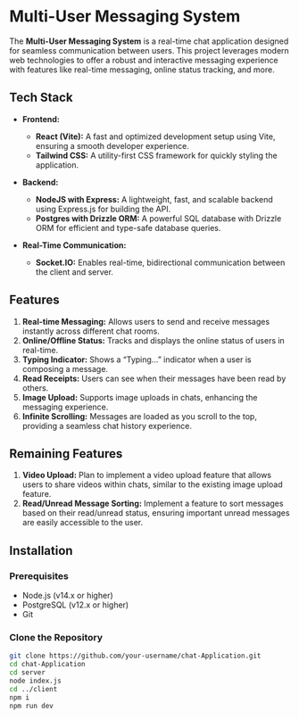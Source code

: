 # Multi-User Messaging System

The **Multi-User Messaging System** is a real-time chat application designed for seamless communication between users. This project leverages modern web technologies to offer a robust and interactive messaging experience with features like real-time messaging, online status tracking, and more.

## Tech Stack

- **Frontend:**
  - **React (Vite):** A fast and optimized development setup using Vite, ensuring a smooth developer experience.
  - **Tailwind CSS:** A utility-first CSS framework for quickly styling the application.

- **Backend:**
  - **NodeJS with Express:** A lightweight, fast, and scalable backend using Express.js for building the API.
  - **Postgres with Drizzle ORM:** A powerful SQL database with Drizzle ORM for efficient and type-safe database queries.

- **Real-Time Communication:**
  - **Socket.IO:** Enables real-time, bidirectional communication between the client and server.

## Features

1. **Real-time Messaging:** Allows users to send and receive messages instantly across different chat rooms.
2. **Online/Offline Status:** Tracks and displays the online status of users in real-time.
3. **Typing Indicator:** Shows a “Typing…” indicator when a user is composing a message.
4. **Read Receipts:** Users can see when their messages have been read by others.
5. **Image Upload:** Supports image uploads in chats, enhancing the messaging experience.
6. **Infinite Scrolling:** Messages are loaded as you scroll to the top, providing a seamless chat history experience.

## Remaining Features

1. **Video Upload:** Plan to implement a video upload feature that allows users to share videos within chats, similar to the existing image upload feature.
2. **Read/Unread Message Sorting:** Implement a feature to sort messages based on their read/unread status, ensuring important unread messages are easily accessible to the user.


## Installation

### Prerequisites

- Node.js (v14.x or higher)
- PostgreSQL (v12.x or higher)
- Git

### Clone the Repository

```bash
git clone https://github.com/your-username/chat-Application.git
cd chat-Application
cd server
node index.js
cd ../client
npm i
npm run dev
```


